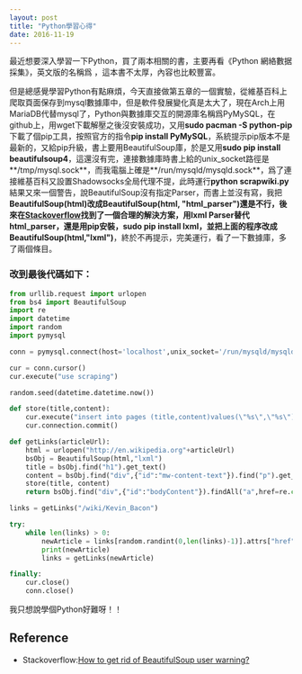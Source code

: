 ```yaml
---
layout: post
title: "Python學習心得"
date: 2016-11-19
---
```


最近想要深入學習一下Python，買了兩本相關的書，主要再看《Python 網絡數据採集》，英文版的名稱爲 <Web Scrapping with Python>，這本書不太厚，內容也比較豐富。

但是總感覺學習Python有點麻煩，今天直接做第五章的一個實驗，從維基百科上爬取頁面保存到mysql數據庫中，但是軟件發展變化真是太大了，現在Arch上用MariaDB代替mysql了，Python與數據庫交互的開源庫名稱爲PyMySQL，在github上，用wget下載解壓之後沒安裝成功，又用**sudo pacman -S python-pip**下載了個pip工具，按照官方的指令**pip install PyMySQL**，系統提示pip版本不是最新的，又給pip升級，書上要用BeautifulSoup庫，於是又用**sudo pip install beautifulsoup4**，這還沒有完，連接數據庫時書上給的unix_socket路徑是**/tmp/mysql.sock**，而我電腦上確是**/run/mysqld/mysqld.sock**，爲了連接維基百科又設置Shadowsocks全局代理不提，此時運行**python scrapwiki.py**結果又來一個警告，說BeautifulSoup沒有指定Parser，而書上並沒有寫，我把**BeautifulSoup(html)**改成**BeautifulSoup(html, "html_parser")**還是不行，後來在[Stackoverflow](http://stackoverflow.com/questions/33511544/how-to-get-rid-of-beautifulsoup-user-warning)找到了一個合理的解決方案，用lxml Parser替代html_parser，還是用pip安裝，**sudo pip install lxml**，並把上面的程序改成**BeautifulSoup(html,"lxml")**，終於不再提示，完美運行，看了一下數據庫，多了兩個條目。

### 改到最後代碼如下：

```Python
from urllib.request import urlopen
from bs4 import BeautifulSoup
import re
import datetime
import random
import pymysql

conn = pymysql.connect(host='localhost',unix_socket='/run/mysqld/mysqld.sock',user='xwr',password='ytpfxnj',db='scraping',charset='utf8')

cur = conn.cursor()
cur.execute("use scraping")

random.seed(datetime.datetime.now())

def store(title,content):
    cur.execute("insert into pages (title,content)values(\"%s\",\"%s\")",(title,content))
    cur.connection.commit()

def getLinks(articleUrl):
    html = urlopen("http://en.wikipedia.org"+articleUrl)
    bsObj = BeautifulSoup(html,"lxml")
    title = bsObj.find("h1").get_text()
    content = bsObj.find("div",{"id":"mw-content-text"}).find("p").get_text()
    store(title, content)
    return bsObj.find("div",{"id":"bodyContent"}).findAll("a",href=re.compile("^(/wiki/)((?!:).)*/$"))

links = getLinks("/wiki/Kevin_Bacon")

try:
    while len(links) > 0:
        newArticle = links[random.randint(0,len(links)-1)].attrs["href"]
        print(newArticle)
        links = getLinks(newArticle)

finally:
    cur.close()
    conn.close()

```



我只想說學個Python好難呀！！

## Reference

 - Stackoverflow:[How to get rid of BeautifulSoup user warning?](http://stackoverflow.com/questions/33511544/how-to-get-rid-of-beautifulsoup-user-warning)
